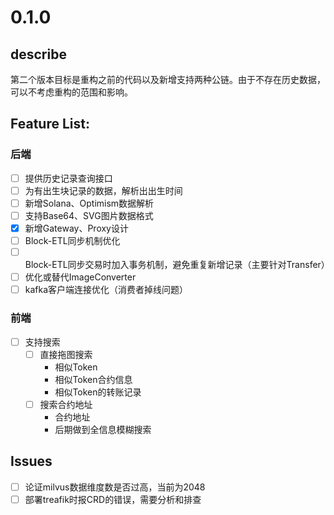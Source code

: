 # 0.1.0

## describe

第二个版本目标是重构之前的代码以及新增支持两种公链。由于不存在历史数据，可以不考虑重构的范围和影响。


## Feature List:

### 后端

- [ ] 提供历史记录查询接口
- [ ] 为有出生块记录的数据，解析出出生时间
- [ ] 新增Solana、Optimism数据解析
- [ ] 支持Base64、SVG图片数据格式
- [x] 新增Gateway、Proxy设计
- [ ] Block-ETL同步机制优化
- [ ] Block-ETL同步交易时加入事务机制，避免重复新增记录（主要针对Transfer）
- [ ] 优化或替代ImageConverter
- [ ] kafka客户端连接优化（消费者掉线问题）

### 前端
- [ ] 支持搜索
  - [ ] 直接拖图搜索
    - 相似Token
    - 相似Token合约信息
    - 相似Token的转账记录
  - [ ] 搜索合约地址
    - 合约地址
    - 后期做到全信息模糊搜索

## Issues
- [ ] 论证milvus数据维度数是否过高，当前为2048
- [ ] 部署treafik时报CRD的错误，需要分析和排查